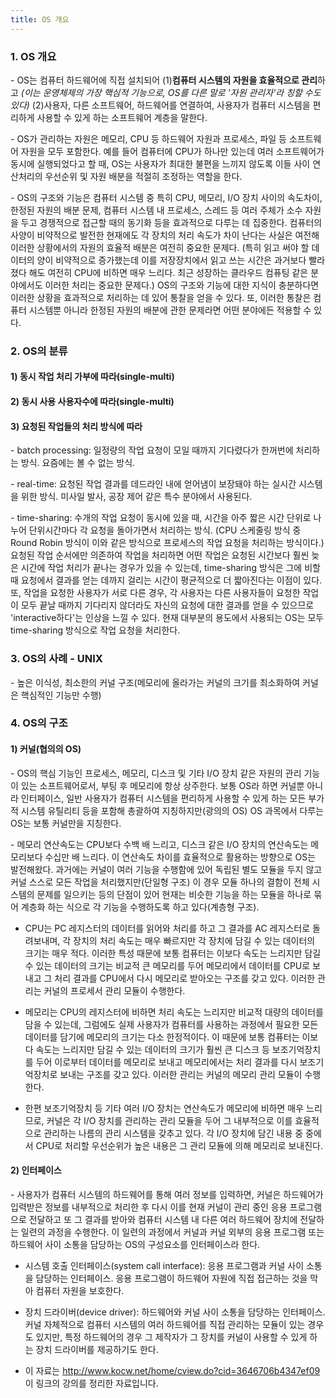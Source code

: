 ```yaml
---
title: OS 개요
---
```


### 1. OS 개요

\- OS는 컴퓨터 하드웨어에 직접 설치되어 (1)**컴퓨터 시스템의 자원을 효율적으로 관리**하고 _(이는 운영체제의 가장 핵심적 기능으로, OS를 다른 말로 '자원 관리자'라 칭할 수도 있다)_ (2)사용자, 다른 소프트웨어, 하드웨어를 연결하여, 사용자가 컴퓨터 시스템을 편리하게 사용할 수 있게 하는 소프트웨어 계층을 말한다.

\- OS가 관리하는 자원은 메모리, CPU 등 하드웨어 자원과 프로세스, 파일 등 소프트웨어 자원을 모두 포함한다. 예를 들어 컴퓨터에 CPU가 하나만 있는데 여러 소프트웨어가 동시에 실행되었다고 할 때, OS는 사용자가 최대한 불편을 느끼지 않도록 이들 사이 연산처리의 우선순위 및 자원 배분을 적절히 조정하는 역할을 한다. 

\- OS의 구조와 기능은 컴퓨터 시스템 중 특히 CPU, 메모리, I/O 장치 사이의 속도차이, 한정된 자원의 배분 문제, 컴퓨터 시스템 내 프로세스, 스레드 등 여러 주체가 소수 자원을 두고 경쟁적으로 접근할 때의 동기화 등을 효과적으로 다루는 데 집중한다. 컴퓨터의 사양이 비약적으로 발전한 현재에도 각 장치의 처리 속도가 차이 난다는 사실은 여전해 이러한 상황에서의 자원의 효율적 배분은 여전히 중요한 문제다. (특히 읽고 써야 할 데이터의 양이 비약적으로 증가했는데 이를 저장장치에서 읽고 쓰는 시간은 과거보다 빨라졌다 해도 여전히 CPU에 비하면 매우 느리다. 최근 성장하는 클라우드 컴퓨팅 같은 분야에서도 이러한 처리는 중요한 문제다.) OS의 구조와 기능에 대한 지식이 충분하다면 이러한 상황을 효과적으로 처리하는 데 있어 통찰을 얻을 수 있다. 또, 이러한 통찰은 컴퓨터 시스템뿐 아니라 한정된 자원의 배분에 관한 문제라면 어떤 분야에든 적용할 수 있다.


### 2. OS의 분류

#### 1) 동시 작업 처리 가부에 따라(single-multi)

#### 2) 동시 사용 사용자수에 따라(single-multi)

#### 3) 요청된 작업들의 처리 방식에 따라

\- batch processing: 일정량의 작업 요청이 모일 때까지 기다렸다가 한꺼번에 처리하는 방식. 요즘에는 볼 수 없는 방식.

\- real-time: 요청된 작업 결과를 데드라인 내에 얻어냄이 보장돼야 하는 실시간 시스템을 위한 방식. 미사일 발사, 공장 제어 같은 특수 분야에서 사용된다.

\- time-sharing: 수개의 작업 요청이 동시에 있을 때, 시간을 아주 짧은 시간 단위로 나누어 단위시간마다 각 요청을 돌아가면서 처리하는 방식. (CPU 스케줄링 방식 중 Round Robin 방식이 이와 같은 방식으로 프로세스의 작업 요청을 처리하는 방식이다.) 요청된 작업 순서에만 의존하여 작업을 처리하면 어떤 작업은 요청된 시간보다 훨씬 늦은 시간에 작업 처리가 끝나는 경우가 있을 수 있는데, time-sharing 방식은 그에 비할 때 요청에서 결과를 얻는 데까지 걸리는 시간이 평균적으로 더 짧아진다는 이점이 있다. 또, 작업을 요청한 사용자가 서로 다른 경우, 각 사용자는 다른 사용자들이 요청한 작업이 모두 끝날 때까지 기다리지 않더라도 자신의 요청에 대한 결과를 얻을 수 있으므로 'interactive하다'는 인상을 느낄 수 있다. 현재 대부분의 용도에서 사용되는 OS는 모두 time-sharing 방식으로 작업 요청을 처리한다.



### 3. OS의 사례 - UNIX

\- 높은 이식성, 최소한의 커널 구조(메모리에 올라가는 커널의 크기를 최소화하여 커널은 핵심적인 기능만 수행)



### 4. OS의 구조

#### 1) 커널(협의의 OS)

\- OS의 핵심 기능인 프로세스, 메모리, 디스크 및 기타 I/O 장치 같은 자원의 관리 기능이 있는 소프트웨어로서, 부팅 후 메모리에 항상 상주한다. 보통 OS라 하면 커널뿐 아니라 인터페이스, 일반 사용자가 컴퓨터 시스템을 편리하게 사용할 수 있게 하는 모든 부가적 시스템 유틸리티 등을 포함해 총괄하여 지칭하지만(광의의 OS) OS 과목에서 다루는 OS는 보통 커널만을 지칭한다.

\- 메모리 연산속도는 CPU보다 수백 배 느리고, 디스크 같은 I/O 장치의 연산속도는 메모리보다 수십만 배 느리다. 이 연산속도 차이를 효율적으로 활용하는 방향으로 OS는 발전해왔다. 과거에는 커널이 여러 기능을 수행함에 있어 독립된 별도 모듈을 두지 않고 커널 스스로 모든 작업을 처리했지만(단일형 구조) 이 경우 모듈 하나의 결함이 전체 시스템의 문제를 일으키는 등의 단점이 있어 현재는 비슷한 기능을 하는 모듈을 하나로 묶어 계층화 하는 식으로 각 기능을 수행하도록 하고 있다(계층형 구조). 

- CPU는 PC 레지스터의 데이터를 읽어와 처리를 하고 그 결과를 AC 레지스터로 돌려보내며, 각 장치의 처리 속도는 매우 빠르지만 각 장치에 담길 수 있는 데이터의 크기는 매우 적다. 이러한 특성 때문에 보통 컴퓨터는 이보다 속도는 느리지만 담길 수 있는 데이터의 크기는 비교적 큰 메모리를 두어 메모리에서 데이터를 CPU로 보내고 그 처리 결과를 CPU에서 다시 메모리로 받아오는 구조를 갖고 있다. 이러한 관리는 커널의 프로세서 관리 모듈이 수행한다.

- 메모리는 CPU의 레지스터에 비하면 처리 속도는 느리지만 비교적 대량의 데이터를 담을 수 있는데, 그럼에도 실제 사용자가 컴퓨터를 사용하는 과정에서 필요한 모든 데이터를 담기에 메모리의 크기는 다소 한정적이다. 이 때문에 보통 컴퓨터는 이보다 속도는 느리지만 담길 수 있는 데이터의 크기가 훨씬 큰 디스크 등 보조기억장치를 두어 이로부터 데이터를 메모리로 보내고 메모리에서는 처리 결과를 다시 보조기억장치로 보내는 구조를 갖고 있다. 이러한 관리는 커널의 메모리 관리 모듈이 수행한다.

- 한편 보조기억장치 등 기타 여러 I/O 장치는 연산속도가 메모리에 비하면 매우 느리므로, 커널은 각 I/O 장치를 관리하는 관리 모듈을 두어 그 내부적으로 이를 효율적으로 관리하는 나름의 관리 시스템을 갖추고 있다. 각 I/O 장치에 담긴 내용 중 중에서 CPU로 처리할 우선순위가 높은 내용은 그 관리 모듈에 의해 메모리로 보내진다.

#### 2) 인터페이스

\- 사용자가 컴퓨터 시스템의 하드웨어를 통해 여러 정보를 입력하면, 커널은 하드웨어가 입력받은 정보를 내부적으로 처리한 후 다시 이를 현재 커널이 관리 중인 응용 프로그램으로 전달하고 또 그 결과를 받아와 컴퓨터 시스템 내 다른 여러 하드웨어 장치에 전달하는 일련의 과정을 수행한다. 이 일련의 과정에서 커널과 커널 외부의 응용 프로그램 또는 하드웨어 사이 소통을 담당하는 OS의 구성요소를 인터페이스라 한다. 

- 시스템 호출 인터페이스(system call interface): 응용 프로그램과 커널 사이 소통을 담당하는 인터페이스. 응용 프로그램이 하드웨어 자원에 직접 접근하는 것을 막아 컴퓨터 자원을 보호한다.

- 장치 드라이버(device driver): 하드웨어와 커널 사이 소통을 담당하는 인터페이스. 커널 자체적으로 컴퓨터 시스템의 여러 하드웨어를 직접 관리하는 모듈이 있는 경우도 있지만, 특정 하드웨어의 경우 그 제작자가 그 장치를 커널이 사용할 수 있게 하는 장치 드라이버를 제공하기도 한다.



* 이 자료는 <http://www.kocw.net/home/cview.do?cid=3646706b4347ef09> 이 링크의 강의를 정리한 자료입니다.